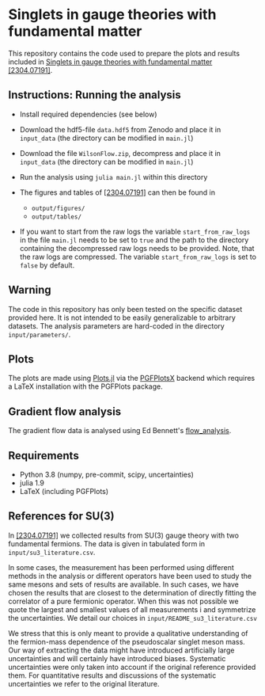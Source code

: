 # Singlets in gauge theories with fundamental matter
This repository contains the code used to prepare the plots and results included in [Singlets in gauge theories with fundamental matter [2304.07191]](https://arxiv.org/abs/2304.07191v1).

## Instructions: Running the analysis
- Install required dependencies (see below)
- Download the hdf5-file `data.hdf5` from Zenodo and place it in `input_data` (the directory can be modified in `main.jl`)
- Download the file `WilsonFlow.zip`, decompress and place it in `input_data` (the directory can be modified in `main.jl`)
- Run the analysis using `julia main.jl` within this directory
- The figures and tables of [[2304.07191]](https://arxiv.org/abs/2304.07191v1) can then be found in
    - `output/figures/`
    - `output/tables/`

- If you want to start from the raw logs the variable `start_from_raw_logs` in the file `main.jl` needs to be set to `true` and the path to the directory containing the decompressed raw logs needs to be provided. Note, that the raw logs are compressed. The variable `start_from_raw_logs` is set to `false` by default.

## Warning

The code in this repository has only been tested on the specific dataset provided here. It is not intended to be easily generalizable to arbitrary datasets. The analysis parameters are hard-coded in the directory `input/parameters/`.

## Plots

The plots are made using [Plots.jl](https://zenodo.org/record/7994271) via the [PGFPlotsX](https://github.com/KristofferC/PGFPlotsX.jl) backend which requires a LaTeX installation with the PGFPlots package.

## Gradient flow analysis

The gradient flow data is analysed using Ed Bennett's [flow_analysis](https://github.com/edbennett/flow_analysis).

## Requirements
- Python 3.8 (numpy, pre-commit, scipy, uncertainties)
- julia 1.9
- LaTeX (including PGFPlots)

## References for SU(3)

In [[2304.07191]](https://arxiv.org/abs/2304.07191v1) we collected results from SU(3) gauge theory with two fundamental fermions. The data is given in tabulated form in `input/su3_literature.csv`.

In some cases, the measurement has been performed using different methods in the analysis or different operators have been used to study the same mesons and sets of results are available. In such cases, we have chosen the results that are closest to the determination of directly fitting the correlator of a pure fermionic operator. When this was not possible we quote the largest and smallest values of all measurements i and symmetrize the uncertainties. We detail our choices in `input/README_su3_literature.csv`

We stress that this is only meant to provide a qualitative understanding of the fermion-mass dependence of the pseudoscalar singlet meson mass. Our way of extracting the data might have introduced artificially large uncertainties and will certainly have introduced biases. Systematic uncertainties were only taken into account if the original reference provided them. For quantitative results and discussions of the systematic uncertainties we refer to the original literature.
